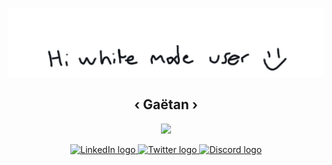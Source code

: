 <p align="center">
  <img src="banner-hieveryone.png">
  <br>
  <span>
    <b>
      <h2 align="center">
        ‹ Gaëtan ›
      </h2>
    </b>
  </span>


  <p align="center">
    <a href="https://github.com/ryo-ma/github-profile-trophy">
      <img src="https://github-profile-trophy.vercel.app/?username=ghrlt&theme=onedark&margin-w=25&title=Joined2020,Stars,Commit,Repositories,Issues,PullRequest">
    </a>
  </p>
  
  
  <p align="center">
    <a href="https://linkedin.com/in/gahrlt" target="_blank">
      <img width="35px" src="https://content.linkedin.com/content/dam/me/business/en-us/amp/brand-site/v2/bg/LI-Bug.svg.original.svg", alt="LinkedIn logo">
    </a>
    <a href="https://twitter.com/gahrlt" target="_blank">
      <img width="35px" src="https://img.icons8.com/ios-filled/100/4a90e2/twitter.png" alt="Twitter logo">
    </a>
    <a href="https://discord.gg/cQY9hc7XHm" target="_blank">
      <img width="35px" src="https://discord.com/assets/3437c10597c1526c3dbd98c737c2bcae.svg" alt="Discord logo">
    </a>
  </p>
</p>
